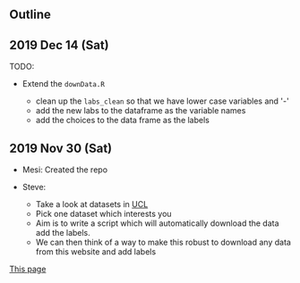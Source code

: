 ## Outline

2019 Dec 14 (Sat)
----------------------------------------------------------------------

TODO:

- Extend the `downData.R`

	- clean up the `labs_clean` so that we have lower case variables and '-'
	- add the new labs to the dataframe as the variable names
	- add the choices to the data frame as the labels


2019 Nov 30 (Sat)
----------------------------------------------------------------------

- Mesi: Created the repo

- Steve:

	- Take a look at datasets in [UCL](https://archive.ics.uci.edu/ml/datasets.php)
	- Pick one dataset which interests you
	- Aim is to write a script which will automatically download the data add the labels.
	- We can then think of a way to make this robust to download any data from this website and add labels

[This page](https://github.com/Mesijane/shiny-adventure)
